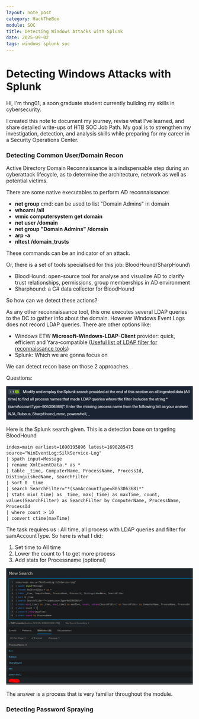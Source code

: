 ```yaml
---
layout: note_post
category: HackTheBox
module: SOC
title: Detecting Windows Attacks with Splunk
date: 2025-09-02
tags: windows splunk soc
---
```


# Detecting Windows Attacks with Splunk

Hi, I'm thng01, a soon graduate student currently building my skills in cybersecurity. 



I created this note to document my journey, revise what I’ve learned, and share detailed write-ups of HTB SOC Job Path. My goal is to strengthen my investigation, detection, and analysis skills while preparing for my career in a Security Operations Center.



### Detecting Common User/Domain Recon

Active Directory Domain Reconnaissance is a indispensable step during an cyberattack lifecycle, as to determine the architecture, network as well as potential victims.



There are some native executables to perform AD reconnaissance:

*  **net group** cmd: can be used to list "Domain Admins" in domain
* **whoami /all**
* **wmic computersystem get domain**
* **net user /domain**
* **net group "Domain Admins" /domain**
* **arp -a**
* **nltest /domain_trusts**

These commands can be an indicator of an attack.

Or, there is a set of tools specialised for this job:  BloodHound/SharpHound\

* BloodHound: open-source tool for analyse and visualize AD to clarify trust relationships, permissions, group memberships in AD environment
* Sharphound: a C# data collector for BloodHound



So how can we detect these actions?

As any other reconnaissance tool, this one executes several LDAP queries to the DC to gather info about the domain. However Windows Event Logs does not record LDAP queries. There are other options like:

* Windows ETW **Microsoft-Windows-LDAP-Client** provider: quick, efficient and Yara-compatible ([Useful list of LDAP filter for reconnaissance tools](https://techcommunity.microsoft.com/blog/microsoftdefenderatpblog/hunting-for-reconnaissance-activities-using-ldap-search-filters/824726))
* Splunk: Which we are gonna focus on 

We can detect recon base on those 2 approaches.

Questions:

![](../../../assets/Notes/SOC/q1s1.png)

Here is the Splunk search given. This is a detection base on targeting BloodHound

```spl
index=main earliest=1690195896 latest=1690285475 source="WinEventLog:SilkService-Log"
| spath input=Message 
| rename XmlEventData.* as * 
| table _time, ComputerName, ProcessName, ProcessId, DistinguishedName, SearchFilter
| sort 0 _time
| search SearchFilter="*(samAccountType=805306368)*"
| stats min(_time) as _time, max(_time) as maxTime, count, values(SearchFilter) as SearchFilter by ComputerName, ProcessName, ProcessId
| where count > 10
| convert ctime(maxTime)
```

The task requires us : All time, all process with LDAP queries and filter for samAccountType. So here is what I did:

1. Set time to All time
2. Lower the count to 1 to get more process
3. Add stats for Processname (optional)

![](../../../assets/Notes/SOC/a1s1.png)

The answer is a process that is very familiar throughout the module.



### Detecting Password Spraying

